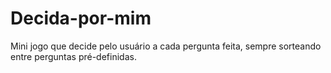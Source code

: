 # Decida-por-mim
Mini jogo que decide pelo usuário a cada pergunta feita, sempre sorteando entre perguntas pré-definidas.
